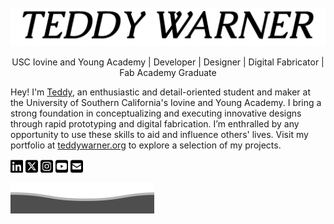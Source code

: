 [linkedin]: https://www.linkedin.com/in/teddy-warner-880974200/
[twitter]: https://twitter.com/WarnerTeddy
[instagram]: https://www.instagram.com/teddymakesstuff/
[youtube]: https://www.youtube.com/@teddywarner
[email]: mailto:<Twarner491@gmail.com>

<br>

<img alt="TeddyWarner" src="https://github.com/Twarner491/Twarner491/blob/main/assets/loader.gif" />

<p align="center">
USC Iovine and Young Academy | Developer | Designer | Digital Fabricator | Fab Academy Graduate
  
Hey! I'm <a href="https://teddywarner.org/about-me/about">Teddy</a>, an enthusiastic and detail-oriented student and maker at the University of Southern California's Iovine and Young Academy. I bring a strong foundation in conceptualizing and executing innovative designs through rapid prototyping and digital fabrication. I’m enthralled by any opportunity to use these skills to aid and influence others' lives. Visit my portfolio at <a href="https://teddywarner.org">teddywarner.org</a> to explore a selection of my projects.

[<img align="center" alt="LinkedIn - Teddy Warner" title="LinkedIn - Teddy Warner" width="20px" src="https://raw.githubusercontent.com/Twarner491/Twarner491/main/assets/icons/linkedin.svg" />][linkedin]
[<img align="center" alt="Twitter - WarnerTeddy" title="Twitter - @WarnerTeddy" width="20px" src="https://raw.githubusercontent.com/Twarner491/Twarner491/main/assets/icons/square-x-twitter.svg" />][twitter]
[<img align="center" alt="Instagram - @teddymakesstuff" title="Instagram - Teddy Warner" width="20px" src="https://raw.githubusercontent.com/Twarner491/Twarner491/main/assets/icons/square-instagram.svg" />][instagram]
[<img align="center" alt="Youtube - @teddywarner" title="Instagram - Teddy Warner" width="20px" src="https://raw.githubusercontent.com/Twarner491/Twarner491/main/assets/icons/square-youtube.svg" />][youtube]
[<img align="center" alt="Email - twarner491@gmail.com" title="Email - Twarner491@gmail.com" width="20px" src="https://raw.githubusercontent.com/Twarner491/Twarner491/main/assets/icons/square-envelope-solid.svg" />][email]

![](https://raw.githubusercontent.com/Twarner491/Twarner491/main/assets/bottom_header.svg)

<br>
</p>
